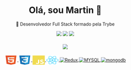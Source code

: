  <h1 align=center>Olá, sou Martin 👋</h1>
 
 <div align=center>
   <p>🚀 Desenvolvedor Full Stack formado pela Trybe</p>
 </div>

 <div align=center>
  <a href="https://www.linkedin.com/in/martinbrazon/" target="_blank"><img src="https://img.shields.io/badge/-LinkedIn-%230077B5?style=for-the-badge&logo=linkedin&logoColor=white" target="_blank"></a> 
  <a href = "mailto:escorpḿartin97@gmail.com"><img src="https://img.shields.io/badge/Gmail-D14836?style=for-the-badge&logo=gmail&logoColor=white" target="_blank"></a>
  <a href="https://www.instagram.com/martinb97/" target="_blank"><img src="https://img.shields.io/badge/-Instagram-%23E4405F?style=for-the-badge&logo=instagram&logoColor=white" target="_blank"></a>
 </div>
 
 ###
 

<div align=center>
  <a href="https://github.com/MartinGBB">
  <img height="165em" src="https://github-readme-stats.vercel.app/api?username=MartinGBB&show_icons=true&theme=highcontrast&include_all_commits=true&count_private=true"/>
</div>

 <div align=center><br>
  <img align="center" alt="HTML" height="30" width="40" src="https://raw.githubusercontent.com/devicons/devicon/master/icons/html5/html5-original.svg">
  <img align="center" alt="CSS" height="30" width="40" src="https://raw.githubusercontent.com/devicons/devicon/master/icons/css3/css3-original.svg">
  <img align="center" alt="Js" height="30" width="40" src="https://raw.githubusercontent.com/devicons/devicon/master/icons/javascript/javascript-plain.svg">
  <img align="center" alt="React" height="30" width="40" src="https://raw.githubusercontent.com/devicons/devicon/master/icons/react/react-original.svg">
  <img align="center" alt="Redux" height="30" width="75" src="https://img.shields.io/badge/redux-%23593d88.svg?style=for-the-badge&logo=redux&logoColor=white">
  <img align="center" alt="MYSQL" height="30" width="75" src="https://img.shields.io/badge/MySQL-00000F?style=for-the-badge&logo=mysql&logoColor=white">
  <img align="center" alt="mongodb" height="30" width="75" src="https://img.shields.io/badge/MongoDB-4EA94B?style=for-the-badge&logo=mongodb&logoColor=white">
</div>

 
  ##
 
